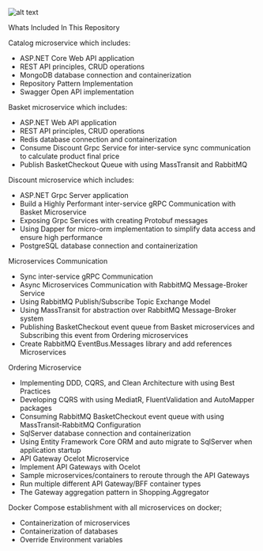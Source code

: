 ![alt text](https://user-images.githubusercontent.com/1147445/110304529-c5b70180-800c-11eb-832b-a2751b5bda76.png)

Whats Included In This Repository

Catalog microservice which includes:
- ASP.NET Core Web API application
- REST API principles, CRUD operations
- MongoDB database connection and containerization
- Repository Pattern Implementation
- Swagger Open API implementation

Basket microservice which includes:
- ASP.NET Web API application
- REST API principles, CRUD operations
- Redis database connection and containerization
- Consume Discount Grpc Service for inter-service sync communication to calculate product final price
- Publish BasketCheckout Queue with using MassTransit and RabbitMQ

Discount microservice which includes:
- ASP.NET Grpc Server application
- Build a Highly Performant inter-service gRPC Communication with Basket Microservice
- Exposing Grpc Services with creating Protobuf messages
- Using Dapper for micro-orm implementation to simplify data access and ensure high performance
- PostgreSQL database connection and containerization

Microservices Communication
- Sync inter-service gRPC Communication
- Async Microservices Communication with RabbitMQ Message-Broker Service
- Using RabbitMQ Publish/Subscribe Topic Exchange Model
- Using MassTransit for abstraction over RabbitMQ Message-Broker system
- Publishing BasketCheckout event queue from Basket microservices and Subscribing this event from Ordering microservices
- Create RabbitMQ EventBus.Messages library and add references Microservices

Ordering Microservice
- Implementing DDD, CQRS, and Clean Architecture with using Best Practices
- Developing CQRS with using MediatR, FluentValidation and AutoMapper packages
- Consuming RabbitMQ BasketCheckout event queue with using MassTransit-RabbitMQ Configuration
- SqlServer database connection and containerization
- Using Entity Framework Core ORM and auto migrate to SqlServer when application startup
- API Gateway Ocelot Microservice
- Implement API Gateways with Ocelot
- Sample microservices/containers to reroute through the API Gateways
- Run multiple different API Gateway/BFF container types
- The Gateway aggregation pattern in Shopping.Aggregator

Docker Compose establishment with all microservices on docker;
- Containerization of microservices
- Containerization of databases
- Override Environment variables
